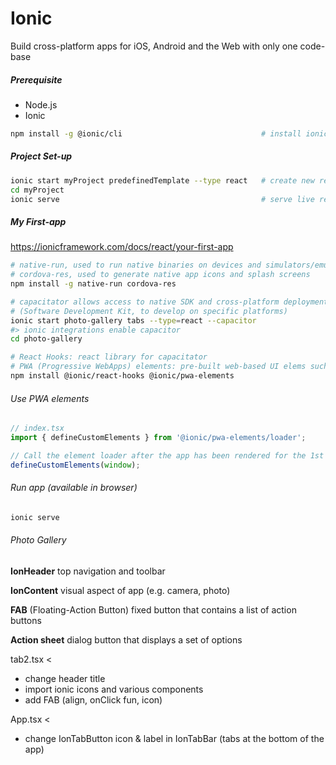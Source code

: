 # Ionic

Build cross-platform apps for iOS, Android and the Web with only one code-base

##### Prerequisite

- Node.js
- Ionic

```bash
npm install -g @ionic/cli 								# install ionic via npm
```

##### Project Set-up

```bash
ionic start myProject predefinedTemplate --type react 	# create new react project
cd myProject
ionic serve 											# serve live reload server
```

##### My First-app

https://ionicframework.com/docs/react/your-first-app

```bash
# native-run, used to run native binaries on devices and simulators/emulators
# cordova-res, used to generate native app icons and splash screens
npm install -g native-run cordova-res 
```

```bash
# capacitator allows access to native SDK and cross-platform deployment
# (Software Development Kit, to develop on specific platforms)
ionic start photo-gallery tabs --type=react --capacitor
#> ionic integrations enable capacitor
cd photo-gallery
```

```bash
# React Hooks: react library for capacitator
# PWA (Progressive WebApps) elements: pre-built web-based UI elems such as camera/video
npm install @ionic/react-hooks @ionic/pwa-elements
```

###### Use PWA elements

```typescript
// index.tsx
import { defineCustomElements } from '@ionic/pwa-elements/loader';

// Call the element loader after the app has been rendered for the 1st time
defineCustomElements(window);
```

###### Run app (available in browser)

```bash
ionic serve
```

###### Photo Gallery

**IonHeader** top navigation and toolbar

**IonContent** visual aspect of app (e.g. camera, photo)

**FAB** (Floating-Action Button) fixed button that contains a list of action buttons

**Action sheet** dialog button that displays a set of options

tab2.tsx <

- change header title
- import ionic icons and various components
- add FAB (align, onClick fun, icon)

App.tsx <

- change IonTabButton icon & label in IonTabBar (tabs at the bottom of the app)